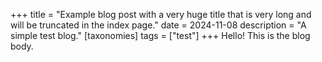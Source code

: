 +++
title = "Example blog post with a very huge title that is very long and will be truncated in the index page."
date = 2024-11-08
description = "A simple test blog."
[taxonomies]
tags = ["test"]
+++
Hello! This is the blog body.
